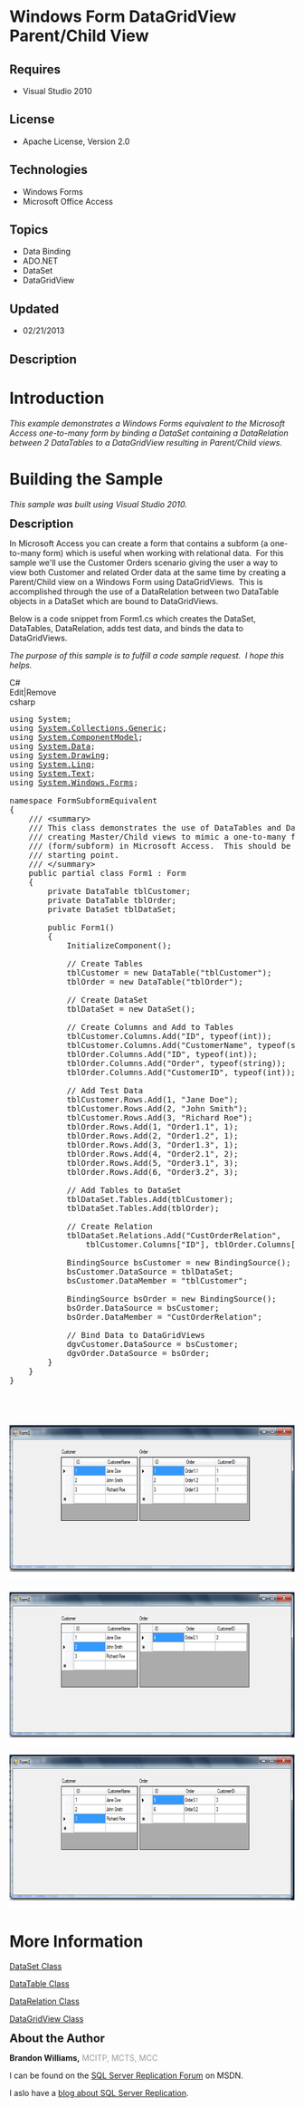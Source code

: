 # Windows Form DataGridView Parent/Child View
## Requires
- Visual Studio 2010
## License
- Apache License, Version 2.0
## Technologies
- Windows Forms
- Microsoft Office Access
## Topics
- Data Binding
- ADO.NET
- DataSet
- DataGridView
## Updated
- 02/21/2013
## Description

<h1>Introduction</h1>
<p><em>This example demonstrates a Windows Forms equivalent to the Microsoft Access one-to-many form by binding a DataSet containing a DataRelation between 2 DataTables to a DataGridView resulting in Parent/Child views.<br>
</em></p>
<h1><span>Building the Sample</span></h1>
<p><em>This sample was built using Visual Studio 2010.<br>
</em></p>
<p><span style="font-size:20px; font-weight:bold">Description</span></p>
<p><em><em><strong></strong></em><strong></strong></em>In Microsoft Access you can create a form that contains a subform (a one-to-many form) which is useful when working with relational data.&nbsp; For this sample we'll use the Customer Orders scenario giving
 the user a way to view both Customer and related Order data at the same time by creating a Parent/Child view on a Windows Form using DataGridViews.&nbsp; This is accomplished through the use of a DataRelation between two DataTable objects in a DataSet which
 are bound to DataGridViews.</p>
<p>Below is a code snippet from Form1.cs which creates the DataSet, DataTables, DataRelation, adds test data, and binds the data to DataGridViews.</p>
<p><em>The purpose of this sample is to fulfill a code sample request.&nbsp; I hope this helps.</em></p>
<div class="scriptcode">
<div class="pluginEditHolder" pluginCommand="mceScriptCode">
<div class="title"><span>C#</span></div>
<div class="pluginLinkHolder"><span class="pluginEditHolderLink">Edit</span>|<span class="pluginRemoveHolderLink">Remove</span></div>
<span class="hidden">csharp</span>

<div class="preview">
<pre id="codePreview" class="csharp"><span class="cs__keyword">using</span>&nbsp;System;&nbsp;
<span class="cs__keyword">using</span>&nbsp;<a class="libraryLink" href="http://msdn.microsoft.com/en-US/library/System.Collections.Generic.aspx" target="_blank" title="Auto generated link to System.Collections.Generic">System.Collections.Generic</a>;&nbsp;
<span class="cs__keyword">using</span>&nbsp;<a class="libraryLink" href="http://msdn.microsoft.com/en-US/library/System.ComponentModel.aspx" target="_blank" title="Auto generated link to System.ComponentModel">System.ComponentModel</a>;&nbsp;
<span class="cs__keyword">using</span>&nbsp;<a class="libraryLink" href="http://msdn.microsoft.com/en-US/library/System.Data.aspx" target="_blank" title="Auto generated link to System.Data">System.Data</a>;&nbsp;
<span class="cs__keyword">using</span>&nbsp;<a class="libraryLink" href="http://msdn.microsoft.com/en-US/library/System.Drawing.aspx" target="_blank" title="Auto generated link to System.Drawing">System.Drawing</a>;&nbsp;
<span class="cs__keyword">using</span>&nbsp;<a class="libraryLink" href="http://msdn.microsoft.com/en-US/library/System.Linq.aspx" target="_blank" title="Auto generated link to System.Linq">System.Linq</a>;&nbsp;
<span class="cs__keyword">using</span>&nbsp;<a class="libraryLink" href="http://msdn.microsoft.com/en-US/library/System.Text.aspx" target="_blank" title="Auto generated link to System.Text">System.Text</a>;&nbsp;
<span class="cs__keyword">using</span>&nbsp;<a class="libraryLink" href="http://msdn.microsoft.com/en-US/library/System.Windows.Forms.aspx" target="_blank" title="Auto generated link to System.Windows.Forms">System.Windows.Forms</a>;&nbsp;
&nbsp;
<span class="cs__keyword">namespace</span>&nbsp;FormSubformEquivalent&nbsp;
{&nbsp;
&nbsp;&nbsp;&nbsp;&nbsp;<span class="cs__com">///&nbsp;&lt;summary&gt;</span>&nbsp;
&nbsp;&nbsp;&nbsp;&nbsp;<span class="cs__com">///&nbsp;This&nbsp;class&nbsp;demonstrates&nbsp;the&nbsp;use&nbsp;of&nbsp;DataTables&nbsp;and&nbsp;DataRelations,</span>&nbsp;
&nbsp;&nbsp;&nbsp;&nbsp;<span class="cs__com">///&nbsp;creating&nbsp;Master/Child&nbsp;views&nbsp;to&nbsp;mimic&nbsp;a&nbsp;one-to-many&nbsp;form&nbsp;</span>&nbsp;
&nbsp;&nbsp;&nbsp;&nbsp;<span class="cs__com">///&nbsp;(form/subform)&nbsp;in&nbsp;Microsoft&nbsp;Access.&nbsp;&nbsp;This&nbsp;should&nbsp;be&nbsp;considered&nbsp;a&nbsp;</span>&nbsp;
&nbsp;&nbsp;&nbsp;&nbsp;<span class="cs__com">///&nbsp;starting&nbsp;point.</span>&nbsp;
&nbsp;&nbsp;&nbsp;&nbsp;<span class="cs__com">///&nbsp;&lt;/summary&gt;</span>&nbsp;
&nbsp;&nbsp;&nbsp;&nbsp;<span class="cs__keyword">public</span>&nbsp;partial&nbsp;<span class="cs__keyword">class</span>&nbsp;Form1&nbsp;:&nbsp;Form&nbsp;
&nbsp;&nbsp;&nbsp;&nbsp;{&nbsp;
&nbsp;&nbsp;&nbsp;&nbsp;&nbsp;&nbsp;&nbsp;&nbsp;<span class="cs__keyword">private</span>&nbsp;DataTable&nbsp;tblCustomer;&nbsp;
&nbsp;&nbsp;&nbsp;&nbsp;&nbsp;&nbsp;&nbsp;&nbsp;<span class="cs__keyword">private</span>&nbsp;DataTable&nbsp;tblOrder;&nbsp;
&nbsp;&nbsp;&nbsp;&nbsp;&nbsp;&nbsp;&nbsp;&nbsp;<span class="cs__keyword">private</span>&nbsp;DataSet&nbsp;tblDataSet;&nbsp;
&nbsp;
&nbsp;&nbsp;&nbsp;&nbsp;&nbsp;&nbsp;&nbsp;&nbsp;<span class="cs__keyword">public</span>&nbsp;Form1()&nbsp;
&nbsp;&nbsp;&nbsp;&nbsp;&nbsp;&nbsp;&nbsp;&nbsp;{&nbsp;
&nbsp;&nbsp;&nbsp;&nbsp;&nbsp;&nbsp;&nbsp;&nbsp;&nbsp;&nbsp;&nbsp;&nbsp;InitializeComponent();&nbsp;
&nbsp;
&nbsp;&nbsp;&nbsp;&nbsp;&nbsp;&nbsp;&nbsp;&nbsp;&nbsp;&nbsp;&nbsp;&nbsp;<span class="cs__com">//&nbsp;Create&nbsp;Tables</span>&nbsp;
&nbsp;&nbsp;&nbsp;&nbsp;&nbsp;&nbsp;&nbsp;&nbsp;&nbsp;&nbsp;&nbsp;&nbsp;tblCustomer&nbsp;=&nbsp;<span class="cs__keyword">new</span>&nbsp;DataTable(<span class="cs__string">&quot;tblCustomer&quot;</span>);&nbsp;
&nbsp;&nbsp;&nbsp;&nbsp;&nbsp;&nbsp;&nbsp;&nbsp;&nbsp;&nbsp;&nbsp;&nbsp;tblOrder&nbsp;=&nbsp;<span class="cs__keyword">new</span>&nbsp;DataTable(<span class="cs__string">&quot;tblOrder&quot;</span>);&nbsp;
&nbsp;
&nbsp;&nbsp;&nbsp;&nbsp;&nbsp;&nbsp;&nbsp;&nbsp;&nbsp;&nbsp;&nbsp;&nbsp;<span class="cs__com">//&nbsp;Create&nbsp;DataSet</span>&nbsp;
&nbsp;&nbsp;&nbsp;&nbsp;&nbsp;&nbsp;&nbsp;&nbsp;&nbsp;&nbsp;&nbsp;&nbsp;tblDataSet&nbsp;=&nbsp;<span class="cs__keyword">new</span>&nbsp;DataSet();&nbsp;
&nbsp;
&nbsp;&nbsp;&nbsp;&nbsp;&nbsp;&nbsp;&nbsp;&nbsp;&nbsp;&nbsp;&nbsp;&nbsp;<span class="cs__com">//&nbsp;Create&nbsp;Columns&nbsp;and&nbsp;Add&nbsp;to&nbsp;Tables</span>&nbsp;
&nbsp;&nbsp;&nbsp;&nbsp;&nbsp;&nbsp;&nbsp;&nbsp;&nbsp;&nbsp;&nbsp;&nbsp;tblCustomer.Columns.Add(<span class="cs__string">&quot;ID&quot;</span>,&nbsp;<span class="cs__keyword">typeof</span>(<span class="cs__keyword">int</span>));&nbsp;
&nbsp;&nbsp;&nbsp;&nbsp;&nbsp;&nbsp;&nbsp;&nbsp;&nbsp;&nbsp;&nbsp;&nbsp;tblCustomer.Columns.Add(<span class="cs__string">&quot;CustomerName&quot;</span>,&nbsp;<span class="cs__keyword">typeof</span>(<span class="cs__keyword">string</span>));&nbsp;
&nbsp;&nbsp;&nbsp;&nbsp;&nbsp;&nbsp;&nbsp;&nbsp;&nbsp;&nbsp;&nbsp;&nbsp;tblOrder.Columns.Add(<span class="cs__string">&quot;ID&quot;</span>,&nbsp;<span class="cs__keyword">typeof</span>(<span class="cs__keyword">int</span>));&nbsp;
&nbsp;&nbsp;&nbsp;&nbsp;&nbsp;&nbsp;&nbsp;&nbsp;&nbsp;&nbsp;&nbsp;&nbsp;tblOrder.Columns.Add(<span class="cs__string">&quot;Order&quot;</span>,&nbsp;<span class="cs__keyword">typeof</span>(<span class="cs__keyword">string</span>));&nbsp;
&nbsp;&nbsp;&nbsp;&nbsp;&nbsp;&nbsp;&nbsp;&nbsp;&nbsp;&nbsp;&nbsp;&nbsp;tblOrder.Columns.Add(<span class="cs__string">&quot;CustomerID&quot;</span>,&nbsp;<span class="cs__keyword">typeof</span>(<span class="cs__keyword">int</span>));&nbsp;
&nbsp;
&nbsp;&nbsp;&nbsp;&nbsp;&nbsp;&nbsp;&nbsp;&nbsp;&nbsp;&nbsp;&nbsp;&nbsp;<span class="cs__com">//&nbsp;Add&nbsp;Test&nbsp;Data</span>&nbsp;
&nbsp;&nbsp;&nbsp;&nbsp;&nbsp;&nbsp;&nbsp;&nbsp;&nbsp;&nbsp;&nbsp;&nbsp;tblCustomer.Rows.Add(<span class="cs__number">1</span>,&nbsp;<span class="cs__string">&quot;Jane&nbsp;Doe&quot;</span>);&nbsp;
&nbsp;&nbsp;&nbsp;&nbsp;&nbsp;&nbsp;&nbsp;&nbsp;&nbsp;&nbsp;&nbsp;&nbsp;tblCustomer.Rows.Add(<span class="cs__number">2</span>,&nbsp;<span class="cs__string">&quot;John&nbsp;Smith&quot;</span>);&nbsp;
&nbsp;&nbsp;&nbsp;&nbsp;&nbsp;&nbsp;&nbsp;&nbsp;&nbsp;&nbsp;&nbsp;&nbsp;tblCustomer.Rows.Add(<span class="cs__number">3</span>,&nbsp;<span class="cs__string">&quot;Richard&nbsp;Roe&quot;</span>);&nbsp;
&nbsp;&nbsp;&nbsp;&nbsp;&nbsp;&nbsp;&nbsp;&nbsp;&nbsp;&nbsp;&nbsp;&nbsp;tblOrder.Rows.Add(<span class="cs__number">1</span>,&nbsp;<span class="cs__string">&quot;Order1.1&quot;</span>,&nbsp;<span class="cs__number">1</span>);&nbsp;
&nbsp;&nbsp;&nbsp;&nbsp;&nbsp;&nbsp;&nbsp;&nbsp;&nbsp;&nbsp;&nbsp;&nbsp;tblOrder.Rows.Add(<span class="cs__number">2</span>,&nbsp;<span class="cs__string">&quot;Order1.2&quot;</span>,&nbsp;<span class="cs__number">1</span>);&nbsp;
&nbsp;&nbsp;&nbsp;&nbsp;&nbsp;&nbsp;&nbsp;&nbsp;&nbsp;&nbsp;&nbsp;&nbsp;tblOrder.Rows.Add(<span class="cs__number">3</span>,&nbsp;<span class="cs__string">&quot;Order1.3&quot;</span>,&nbsp;<span class="cs__number">1</span>);&nbsp;
&nbsp;&nbsp;&nbsp;&nbsp;&nbsp;&nbsp;&nbsp;&nbsp;&nbsp;&nbsp;&nbsp;&nbsp;tblOrder.Rows.Add(<span class="cs__number">4</span>,&nbsp;<span class="cs__string">&quot;Order2.1&quot;</span>,&nbsp;<span class="cs__number">2</span>);&nbsp;
&nbsp;&nbsp;&nbsp;&nbsp;&nbsp;&nbsp;&nbsp;&nbsp;&nbsp;&nbsp;&nbsp;&nbsp;tblOrder.Rows.Add(<span class="cs__number">5</span>,&nbsp;<span class="cs__string">&quot;Order3.1&quot;</span>,&nbsp;<span class="cs__number">3</span>);&nbsp;
&nbsp;&nbsp;&nbsp;&nbsp;&nbsp;&nbsp;&nbsp;&nbsp;&nbsp;&nbsp;&nbsp;&nbsp;tblOrder.Rows.Add(<span class="cs__number">6</span>,&nbsp;<span class="cs__string">&quot;Order3.2&quot;</span>,&nbsp;<span class="cs__number">3</span>);&nbsp;
&nbsp;&nbsp;&nbsp;&nbsp;&nbsp;&nbsp;&nbsp;&nbsp;&nbsp;&nbsp;&nbsp;&nbsp;&nbsp;
&nbsp;&nbsp;&nbsp;&nbsp;&nbsp;&nbsp;&nbsp;&nbsp;&nbsp;&nbsp;&nbsp;&nbsp;<span class="cs__com">//&nbsp;Add&nbsp;Tables&nbsp;to&nbsp;DataSet</span>&nbsp;
&nbsp;&nbsp;&nbsp;&nbsp;&nbsp;&nbsp;&nbsp;&nbsp;&nbsp;&nbsp;&nbsp;&nbsp;tblDataSet.Tables.Add(tblCustomer);&nbsp;
&nbsp;&nbsp;&nbsp;&nbsp;&nbsp;&nbsp;&nbsp;&nbsp;&nbsp;&nbsp;&nbsp;&nbsp;tblDataSet.Tables.Add(tblOrder);&nbsp;
&nbsp;
&nbsp;&nbsp;&nbsp;&nbsp;&nbsp;&nbsp;&nbsp;&nbsp;&nbsp;&nbsp;&nbsp;&nbsp;<span class="cs__com">//&nbsp;Create&nbsp;Relation</span>&nbsp;
&nbsp;&nbsp;&nbsp;&nbsp;&nbsp;&nbsp;&nbsp;&nbsp;&nbsp;&nbsp;&nbsp;&nbsp;tblDataSet.Relations.Add(<span class="cs__string">&quot;CustOrderRelation&quot;</span>,&nbsp;
&nbsp;&nbsp;&nbsp;&nbsp;&nbsp;&nbsp;&nbsp;&nbsp;&nbsp;&nbsp;&nbsp;&nbsp;&nbsp;&nbsp;&nbsp;&nbsp;tblCustomer.Columns[<span class="cs__string">&quot;ID&quot;</span>],&nbsp;tblOrder.Columns[<span class="cs__string">&quot;CustomerID&quot;</span>]);&nbsp;
&nbsp;
&nbsp;&nbsp;&nbsp;&nbsp;&nbsp;&nbsp;&nbsp;&nbsp;&nbsp;&nbsp;&nbsp;&nbsp;BindingSource&nbsp;bsCustomer&nbsp;=&nbsp;<span class="cs__keyword">new</span>&nbsp;BindingSource();&nbsp;
&nbsp;&nbsp;&nbsp;&nbsp;&nbsp;&nbsp;&nbsp;&nbsp;&nbsp;&nbsp;&nbsp;&nbsp;bsCustomer.DataSource&nbsp;=&nbsp;tblDataSet;&nbsp;
&nbsp;&nbsp;&nbsp;&nbsp;&nbsp;&nbsp;&nbsp;&nbsp;&nbsp;&nbsp;&nbsp;&nbsp;bsCustomer.DataMember&nbsp;=&nbsp;<span class="cs__string">&quot;tblCustomer&quot;</span>;&nbsp;
&nbsp;
&nbsp;&nbsp;&nbsp;&nbsp;&nbsp;&nbsp;&nbsp;&nbsp;&nbsp;&nbsp;&nbsp;&nbsp;BindingSource&nbsp;bsOrder&nbsp;=&nbsp;<span class="cs__keyword">new</span>&nbsp;BindingSource();&nbsp;
&nbsp;&nbsp;&nbsp;&nbsp;&nbsp;&nbsp;&nbsp;&nbsp;&nbsp;&nbsp;&nbsp;&nbsp;bsOrder.DataSource&nbsp;=&nbsp;bsCustomer;&nbsp;
&nbsp;&nbsp;&nbsp;&nbsp;&nbsp;&nbsp;&nbsp;&nbsp;&nbsp;&nbsp;&nbsp;&nbsp;bsOrder.DataMember&nbsp;=&nbsp;<span class="cs__string">&quot;CustOrderRelation&quot;</span>;&nbsp;
&nbsp;
&nbsp;&nbsp;&nbsp;&nbsp;&nbsp;&nbsp;&nbsp;&nbsp;&nbsp;&nbsp;&nbsp;&nbsp;<span class="cs__com">//&nbsp;Bind&nbsp;Data&nbsp;to&nbsp;DataGridViews</span>&nbsp;
&nbsp;&nbsp;&nbsp;&nbsp;&nbsp;&nbsp;&nbsp;&nbsp;&nbsp;&nbsp;&nbsp;&nbsp;dgvCustomer.DataSource&nbsp;=&nbsp;bsCustomer;&nbsp;
&nbsp;&nbsp;&nbsp;&nbsp;&nbsp;&nbsp;&nbsp;&nbsp;&nbsp;&nbsp;&nbsp;&nbsp;dgvOrder.DataSource&nbsp;=&nbsp;bsOrder;&nbsp;
&nbsp;&nbsp;&nbsp;&nbsp;&nbsp;&nbsp;&nbsp;&nbsp;}&nbsp;
&nbsp;&nbsp;&nbsp;&nbsp;}&nbsp;
}&nbsp;
&nbsp;
&nbsp;
</pre>
</div>
</div>
</div>
<h1><img src="21209-parentchild1.png" alt="" width="681" height="270"></h1>
<p><img src="21210-parentchild2.png" alt="" width="682" height="270"></p>
<p><img src="21211-parentchild3.png" alt="" width="684" height="270"></p>
<h1>More Information</h1>
<p><a href="http://msdn.microsoft.com/en-us/library/system.data.dataset.aspx">DataSet Class</a><a></a></p>
<p><a href="http://msdn.microsoft.com/en-us/library/system.data.datatable.aspx">DataTable Class</a></p>
<p><a href="http://msdn.microsoft.com/en-us/library/system.data.datarelation.aspx">DataRelation Class</a></p>
<p><a href="http://msdn.microsoft.com/en-us/library/system.windows.forms.datagridview.aspx">DataGridView Class</a></p>
<p><span style="font-size:20px; font-weight:bold">About the Author</span></p>
<p><strong>Brandon Williams,</strong> <span style="color:#999999">MCITP, MCTS, MCC</span></p>
<p>I can be found on the <a title="MSDN Forums" href="http://social.msdn.microsoft.com/Forums/en-US/sqlreplication/threads/" target="_blank">
SQL Server Replication Forum</a> on MSDN.</p>
<p>I aslo have a <a title="Brandon Williams | SQLREPL" href="http://www.sqlrepl.com">
blog about SQL Server Replication</a>.</p>
